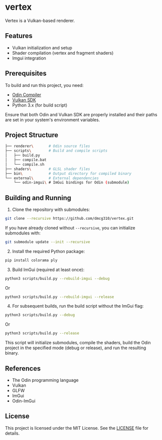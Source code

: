 # vertex

Vertex is a Vulkan-based renderer.

## Features

- Vulkan initialization and setup
- Shader compilation (vertex and fragment shaders)
- Imgui integration

## Prerequisites

To build and run this project, you need:

- [Odin Compiler](https://odin-lang.org/)
- [Vulkan SDK](https://www.lunarg.com/vulkan-sdk/)
- Python 3.x (for build script)

Ensure that both Odin and Vulkan SDK are properly installed and their paths are set in your system's environment variables.

## Project Structure

```sh
├── renderer\       # Odin source files
├── scripts\        # Build and compile scripts
│   ├── build.py
│   ├── compile.bat
│   └── compile.sh
├── shaders\        # GLSL shader files
├── bin\            # Output directory for compiled binary
└── external\       # External dependencies
    └── odin-imgui\ # ImGui bindings for Odin (submodule)
```

## Building and Running

1. Clone the repository with submodules:

```sh
git clone --recursive https://github.com/dmcg310/vertex.git
```

If you have already cloned without `--recursive`, you can initialize submodules with:

```sh
git submodule update --init --recursive
```

2. Install the required Python package:

```sh
pip install colorama ply
```

3. Build ImGui (required at least once):

```sh
python3 scripts/build.py --rebuild-imgui --debug
```

Or

```sh
python3 scripts/build.py --rebuild-imgui --release
```

4. For subsequent builds, run the build script without the ImGui flag:

```sh
python3 scripts/build.py --debug
```

Or

```sh
python3 scripts/build.py --release
```

This script will initialize submodules, compile the shaders, build the Odin project in the specified mode (debug or release), and run the resulting binary.

## References

- The Odin programming language
- Vulkan
- GLFW
- ImGui
- Odin-ImGui

## License

This project is licensed under the MIT License. See the [LICENSE](LICENSE) file for details.

